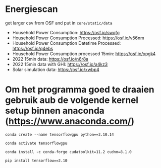 # Energiescan

get larger csv from OSF and put in `core/static/data`
- Household Power Consumption: https://osf.io/swqfg
- Household Power Consumption Processed: https://osf.io/v56nm
- Household Power Consumption Datetime Processed: https://osf.io/q4ebs
- Household Power Consumption processed 15min: https://osf.io/xpgk4
- 2022 15min data: https://osf.io/n6r8a
- 2022 15min data with GHI: https://osf.io/a4kz3
- Solar simulation data: https://osf.io/xwbp4


# Om het programma goed te draaien gebruik aub de volgende kernel setup binnen anaconda (https://www.anaconda.com/)

`conda create --name tensorflowgpu python==3.10.14`

`conda activate tensorflowgpu`

`conda install -c conda-forge cudatoolkit=11.2 cudnn=8.1.0`

`pip install tensorflow==2.10`
